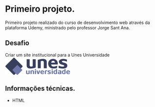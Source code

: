 # Primeiro projeto. 

Primeiro projeto realizado do curso de desenvolvimento web através da plataforma Udemy, ministrado pelo professor Jorge Sant Ana.
## Desafio 
Criar um site institucional para a Unes Universidade
![Screenshot](Imagens/logo.png)

## Informações técnicas.

* HTML
